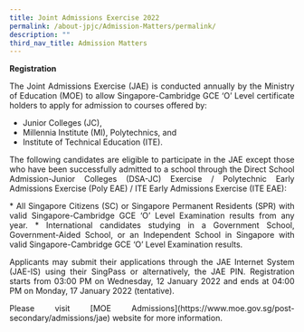 ```yaml
---
title: Joint Admissions Exercise 2022
permalink: /about-jpjc/Admission-Matters/permalink/
description: ""
third_nav_title: Admission Matters
---
```

**Registration**
<p align=justify>
The Joint Admissions Exercise (JAE) is conducted annually by the Ministry of Education (MOE) to allow Singapore-Cambridge GCE ‘O’ Level certificate holders to apply for admission to courses offered by:
</p>

* Junior Colleges (JC),
* Millennia Institute (MI),
Polytechnics, and
* Institute of Technical Education (ITE).
<p align=justify>
The following candidates are eligible to participate in the JAE except those who have been successfully admitted to a school through the Direct School Admission-Junior Colleges (DSA-JC) Exercise / Polytechnic Early Admissions Exercise (Poly EAE) / ITE Early Admissions Exercise (ITE EAE):
</p>
<p align=justify>
* All Singapore Citizens (SC) or Singapore Permanent Residents (SPR) with valid Singapore-Cambridge GCE ‘O’ Level Examination results from any year.
* International candidates studying in a Government School, Government-Aided School, or an Independent School in Singapore with valid Singapore-Cambridge GCE ‘O’ Level Examination results.
</p>

<p align=justify>
Applicants may submit their applications through the JAE Internet System (JAE-IS) using their SingPass or alternatively, the JAE PIN. Registration starts from 03:00 PM on Wednesday, 12 January 2022 and ends at 04:00 PM on Monday, 17 January 2022 (tentative).
</p>
<p align=justify>
Please visit [MOE Admissions](https://www.moe.gov.sg/post-secondary/admissions/jae) website for more information.
</p>